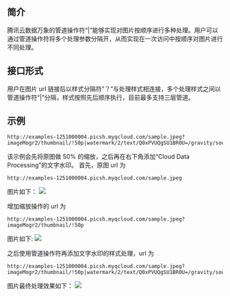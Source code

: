 ## 简介
腾讯云数据万象的管道操作符“|”能够实现对图片按顺序进行多种处理。用户可以通过管道操作符将多个处理参数分隔开，从而实现在一次访问中按顺序对图片进行不同处理。

## 接口形式
用户在图片 url 链接后以样式分隔符“？”与处理样式相连接，多个处理样式之间以管道操作符“|”分隔，样式按照先后顺序执行，目前最多支持三层管道。

## 示例
````
http://examples-1251000004.picsh.myqcloud.com/sample.jpeg?imageMogr2/thumbnail/!50p|watermark/2/text/Q0xPVUQgSU1BR0U=/gravity/southeast/fontsize/30/fill/IzAwMDAwMA==
````

该示例会先将原图做 50% 的缩放，之后再在右下角添加“Cloud Data Processing”的文字水印。
首先，原图 url 为 
````
http://examples-1251000004.picsh.myqcloud.com/sample.jpeg
````

图片如下：
![](https://main.qcloudimg.com/raw/77a16fa70e2eba652fb42e8a639c52f2.jpg)

增加缩放操作的 url 为
````
http://examples-1251000004.picsh.myqcloud.com/sample.jpeg?imageMogr2/thumbnail/!50p
````

图片如下:
![](https://main.qcloudimg.com/raw/88304b1ca69938f579225e3e76e290cb.jpg)

之后使用管道操作符再添加文字水印的样式处理，url 为
````
http://examples-1251000004.picsh.myqcloud.com/sample.jpeg?imageMogr2/thumbnail/!50p|watermark/2/text/Q0xPVUQgSU1BR0U=/gravity/southeast/fontsize/30/fill/IzAwMDAwMA==
````

图片最终处理效果如下：
![](https://main.qcloudimg.com/raw/de914c5a3ec8cbfec574aa0dbb585c37.jpeg)
